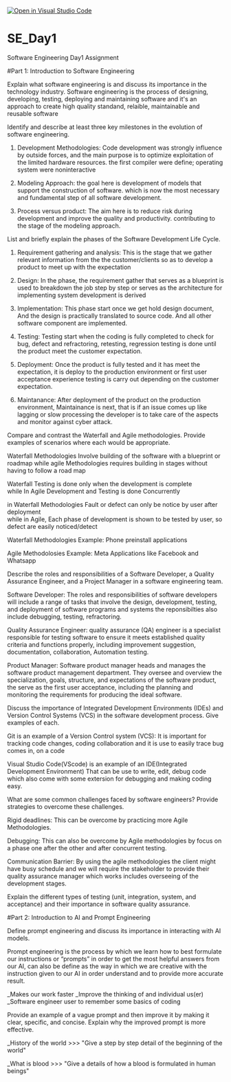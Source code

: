 [![Open in Visual Studio Code](https://classroom.github.com/assets/open-in-vscode-2e0aaae1b6195c2367325f4f02e2d04e9abb55f0b24a779b69b11b9e10269abc.svg)](https://classroom.github.com/online_ide?assignment_repo_id=15560670&assignment_repo_type=AssignmentRepo)
# SE_Day1
Software Engineering Day1 Assignment

#Part 1: Introduction to Software Engineering

Explain what software engineering is and discuss its importance in the technology industry.
Software engineering is the process of designing, developing, testing, deploying and maintaining software and it's an approach to create high quality standand, relaible, maintainable and reusable software 

Identify and describe at least three key milestones in the evolution of software engineering.
1. Development Methodologies: Code development was strongly influence by outside forces, and the main purpose is to optimize exploitation of the limited hardware resources. the first compiler were define; operating system were noninteractive
2. Modeling Approach: the goal here is development of models that support the construction of software. which is now the most necessary and fundamental step of all software development.

3. Process versus product: The aim here is to reduce risk during development and improve the quality and productivity. contributing to the stage of the modeling approach.

List and briefly explain the phases of the Software Development Life Cycle.

1. Requirement gathering and analysis: This is the stage that we gather relevant information from the the customer/clients so as to develop a product to meet up with the expectation

2. Design: In the phase, the requirement gather that serves as a blueprint is used to breakdown the job step by step or serves as the architecture for implementing system development is derived

3. Implementation: This phase start once we get hold design document, And the design is practically translated to source code. And all other software component are implemented.

4. Testing: Testing start when the coding is fully completed to check for bug, defect and refractoring, retesting, regression testing is done until the product meet the customer expectation.

5. Deployment: Once the product is fully tested and it has meet the expectation, it is deploy to the production environment or first user acceptance experience testing is carry out depending on the customer expectation.

6. Maintanance: After deployment of the product on the production environment, Maintainance is next, that is if an issue comes up like lagging or slow processing the developer is to take care of the aspects and monitor against cyber attack.


Compare and contrast the Waterfall and Agile methodologies. Provide examples of scenarios where each would be appropriate.


Waterfall Methodologies Involve building of the software with a blueprint or roadmap
while agile Methodologies requires building in stages without having to follow a road map    

Waterfall Testing is done only when the development is complete    
while In Agile Development and Testing is done Concurrently


in Waterfall Methodologies Fault or defect can only be notice by user after deployment  
while in Agile, Each phase of development is shown to be tested by user, so defect are easily noticed/detect

Waterfall Methodologies Example: Phone preinstall applications

Agile Methodolosies Example: Meta Applications like Facebook and Whatsapp


Describe the roles and responsibilities of a Software Developer, a Quality Assurance Engineer, and a Project Manager in a software engineering team.

Software Developer: The roles and responsibilities of software developers will include a range of tasks that involve the design, development, testing, and deployment of software programs and systems the reponsibilties also include debugging, testing, refractoring.

Quality Assurance Engineer: quality assurance (QA) engineer is a specialist responsible for testing software to ensure it meets established quality criteria and functions properly, including improvement suggestion, documentation, collaboration, Automation testing.


Product Manager: Software product manager heads and manages the software product management department. They oversee and overview the specialization, goals, structure, and expectations of the software product, the serve as the first user acceptance, including the planning and monitoring the requirements for producing the ideal software. 


Discuss the importance of Integrated Development Environments (IDEs) and Version Control Systems (VCS) in the software development process. Give examples of each.


Git is an example of a Version Control system (VCS): It is important for tracking code changes, coding collaboration and it is use to easily trace bug comes in, on a code

Visual Studio Code(VScode) is an example of an IDE(Integrated Development Environment) That can be use to write, edit, debug code which also come with some extersion for debugging and making coding easy.


What are some common challenges faced by software engineers? Provide strategies to overcome these challenges.

Rigid deadlines: This can be overcome by practicing more Agile Methodologies.

Debugging: This can also be overcome by Agile methodologies by focus on a phase one after the other and after concurrent testing.

Communication Barrier: By using the agile methodologies the client might have busy schedule and we will require the stakeholder to provide their quality assurance manager which works includes overseeing of the development stages.




Explain the different types of testing (unit, integration, system, and acceptance) and their importance in software quality assurance.


#Part 2: Introduction to AI and Prompt Engineering


Define prompt engineering and discuss its importance in interacting with AI models.

Prompt engineering is the process by which we learn how to best formulate our instructions or “prompts” in order to get the most helpful answers from our AI, can also be define as the way in which we are creative with the instruction given to our AI in order understand and to provide more accurate result.

_Makes our work faster
_Improve the thinking of and individual us(er)
_Software engineer user to remember some basics of coding

Provide an example of a vague prompt and then improve it by making it clear, specific, and concise. Explain why the improved prompt is more effective.

_History of the world   >>> "Give a step by step detail of the beginning of the world"

_What is blood         >>> "Give a details of how a blood is formulated in human beings"



